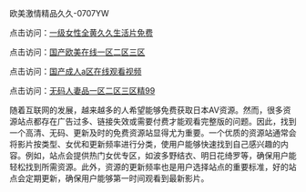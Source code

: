 欧美激情精品久久-0707YW

点击访问：<a href="https://gsd-agv.pages.dev/">一级女性全黄久久生活片免费</a>

点击访问：<a href="https://gda-c7m.pages.dev/">国产欧美在线一区二区三区</a>

点击访问：<a href="https://tfda.pages.dev/">国产成人a区在线观看视频</a>

点击访问：<a href="https://bsdf-5f5.pages.dev/">无码人妻品一区二区三区精99</a>

随着互联网的发展，越来越多的人希望能够免费获取日本AV资源。然而，很多资源站点都存在广告过多、链接失效或需要付费才能观看完整版的问题。因此，找到一个高清、无码、更新及时的免费资源站显得尤为重要。一个优质的资源站通常会将影片按类型、女优和更新频率进行分类，使用户能够快速找到自己感兴趣的内容。例如，站点会提供热门女优专区，如波多野结衣、明日花绮罗等，确保用户能轻松找到所需资源。此外，资源的更新频率也是用户选择站点的重要标准，好的站点会定期更新，确保用户能够第一时间观看到最新影片。

<span style="display:none;">[Canonical link](）</span>
